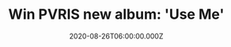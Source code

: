 ---
campaign-uuid: "c-89a46c46-29a4-462d-b6db-6a470b6693ec"
type: "Competition"
category: "Music"
date: "2020-08-26T06:00:00.000Z"
end-date: "2020-10-26T23:59:00.000Z"
disable-form: false
is_promoted: true
has_entry_page: true
title: "Win PVRIS new album: 'Use Me'"
competition-description: "<p>On PVRIS's third studio album, frontwoman, multi-instrumentalist,\
  \ songwriter, and producer Lynn Gunn steps into a new chapter, as she owns her role\
  \ as the group's leader and sole architect. The result is 11 pop conjurations of\
  \ glitchy beat-craft, airy guitars, and spell-binding vocals.</p>\n<p>We are giving\
  \ away a copy of PVRIS new album 'Use Me' to one lucky NME AAA member. Click below\
  \ for a chance to win.</p>\n"
hero-header: "Win PVRIS new album: 'Use Me'"
terms-confirmation: "N/A"
banner-img: "https://assets.expresslyapp.com/asset-011397da-56cb-4cfd-a924-80bdf1dd7799.jpg"
logo-left-href: "aaa.nme.com"
logo-left-image: "https://assets.expresslyapp.com/asset-9794c4f2-cfa4-46d6-9c7d-7a0565c20e34.jpg"
logo-left-title: "NME AAA"
bg-image-hero: "https://assets.expresslyapp.com/asset-b0562381-ff2f-4322-b2d3-840e42954747.jpg"
bg-image-first: "https://assets.expresslyapp.com/asset-bdb1f62e-bf69-45e7-86b2-f194c1fe7961.jpg"
section1-content: "<p>She's long been the creative engine behind her synth-pop band,\
  \ but now Lynn Gunn has stepped out to the front. 'Use Me' is the brand new album\
  \ of PVRIS, a 11-track album of glitchy beat-craft, airy guitars, and spell-binding\
  \ vocals.</p>\n<p>Click below and it could be yours.</p>\n"
entry-title: "Win PVRIS new album: 'Use Me'"
entry-content: "<p>Enter the draw to win PVRIS new album: 'Use Me' by completing the\
  \ form below before 23:59 on the 25th of September 2020.</p>\n"
has-winner: false
prize-description: "PVRIS new album: 'Use Me'"
special-conditions: "Multiple entries are allowed up to one every day."
country-restrictions:
- "GB"
---